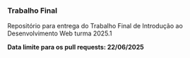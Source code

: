 ### Trabalho Final

Repositório para entrega do Trabalho Final de Introdução ao Desenvolvimento Web turma 2025.1


**Data limite para os pull requests: 22/06/2025**
